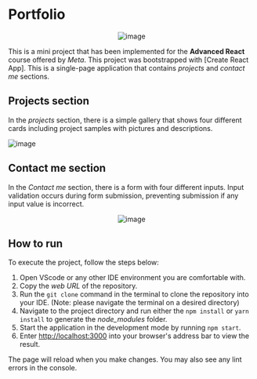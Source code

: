 # Portfolio
<div align="center">
  
![image](https://github.com/SaraBolouriB/portfolio/assets/45979215/c49407ca-d7d0-429b-9de9-1f2d8c636e71)
</div>
<p align="justify">

This is a mini project that has been implemented for the **Advanced React** course offered by *Meta*. This project was bootstrapped with [Create React App]. 
This is a single-page application that contains *projects* and *contact me* sections. 
</p>

## Projects section
In the *projects* section, there is a simple gallery that shows four different cards including project samples with pictures and descriptions.

![image](https://github.com/SaraBolouriB/portfolio/assets/45979215/6a26991a-6842-49ec-a0bc-1eaca21c239b)

## Contact me section
In the *Contact me* section, there is a form with four different inputs.  Input validation occurs during form submission, preventing submission if any input value is incorrect.
<div align="center">
  
![image](https://github.com/SaraBolouriB/portfolio/assets/45979215/496d2a48-c0e2-49b5-a93f-ac757ce26eab)
</div>

## How to run
To execute the project, follow the steps below:

1. Open VScode or any other IDE environment you are comfortable with.
2. Copy the *web URL* of the repository.
3. Run the `git clone` command in the terminal to clone the repository into your IDE. (Note: please navigate the terminal on a desired directory)
4. Navigate to the project directory and run either the `npm install` or `yarn install` to generate the *node_modules* folder.
5. Start the application in the development mode by running `npm start`.
6. Enter [http://localhost:3000](http://localhost:3000) into your browser's  address bar to view the result. 

The page will reload when you make changes. You may also see any lint errors in the console.

